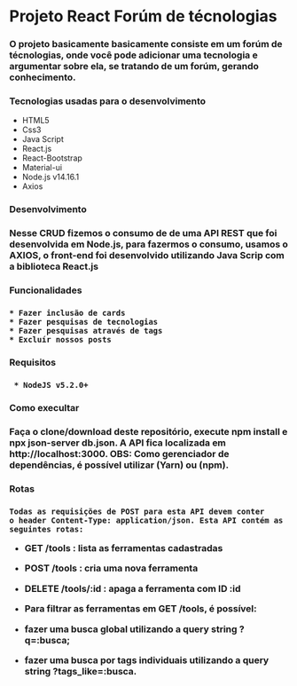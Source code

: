 <h1> Projeto React Forúm de técnologias </>

<h3> O projeto basicamente basicamente consiste em um forúm de técnologias, onde você pode adicionar uma tecnologia e 
  argumentar sobre ela, se tratando de um forúm, gerando conhecimento. <h3/>

<h3>Tecnologias usadas para o desenvolvimento</h3>
  
  * HTML5
  * Css3
  * Java Script
  * React.js
  * React-Bootstrap
  * Material-ui
  * Node.js v14.16.1
  *  Axios
  
  
 <h3>Desenvolvimento<h3/>
  
  <p>Nesse CRUD fizemos o consumo de de uma API REST que foi desenvolvida em Node.js, para fazermos o consumo,
  usamos o AXIOS, o front-end foi desenvolvido utilizando Java Scrip com a biblioteca React.js<p/>
  
  <h3>Funcionalidades<h3/>
    
    * Fazer inclusão de cards
    * Fazer pesquisas de tecnologias
    * Fazer pesquisas através de tags
    * Excluír nossos posts
  
   <h3> Requisitos <h3/>
     
     * NodeJS v5.2.0+
     
  <h3> Como execultar <h3/>
    
   <p> Faça o clone/download deste repositório, execute npm install 
    e npx json-server db.json. A API fica localizada em http://localhost:3000.
    OBS: Como gerenciador de dependências, é possível utilizar (Yarn) ou (npm).<p/>
    
  <h3>Rotas<h3/>
    
    Todas as requisições de POST para esta API devem conter
    o header Content-Type: application/json. Esta API contém as seguintes rotas:

* GET /tools : lista as ferramentas cadastradas
* POST /tools : cria uma nova ferramenta
* DELETE /tools/:id : apaga a ferramenta com ID :id
* Para filtrar as ferramentas em GET /tools, é possível:

* fazer uma busca global utilizando a query string ?q=:busca;
* fazer uma busca por tags individuais utilizando a query string ?tags_like=:busca.
    
    
    

